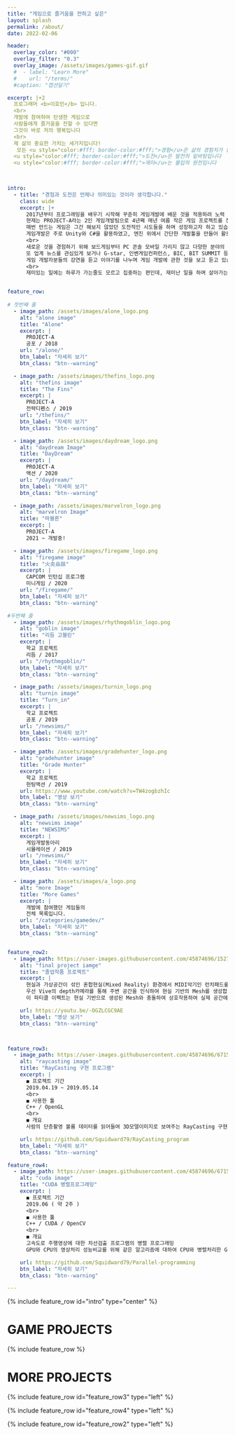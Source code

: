 ```yaml
---
title: "게임으로 즐거움을 전하고 싶은"
layout: splash
permalink: /about/
date: 2022-02-06

header:
  overlay_color: "#000"
  overlay_filter: "0.3"
  overlay_image: /assets/images/games-gif.gif
  #  - label: "Learn More"
  #    url: "/terms/"
  #caption: "캡션달기"

excerpt: |+2
  프로그래머 <b>이호민</b> 입니다.   
  <br>
  개발에 참여하여 탄생한 게임으로   
  사람들에게 즐거움을 전할 수 있다면   
  그것이 바로 저의 행복입니다    
  <br>
  제 삶의 중요한 가치는 세가지입니다!   
   모든 <u style="color:#fff; border-color:#fff;">경험</u>은 삶의 경험치가 됩니다      
  <u style="color:#fff; border-color:#fff;">도전</u>은 발전의 밑바탕입니다  
  <u style="color:#fff; border-color:#fff;">재미</u>는 몰입의 원천입니다  

  

intro: 
  - title: "경험과 도전은 언제나 의미있는 것이라 생각합니다."
    class: wide
    excerpt: |+
      2017년부터 프로그래밍을 배우기 시작해 꾸준히 게임개발에 배운 것을 적용하려 노력 중입니다.  
      현재는 PROJECT-A라는 2인 게임개발팀으로 4년째 매년 여름 작은 게임 프로젝트를 진행하고 있습니다.   
      매번 만드는 게임은 그간 해보지 않았던 도전적인 시도들을 하며 성장하고자 하고 있습니다.      
      게임개발은 주로 Unity와 C#을 활용하였고, 엔진 위에서 간단한 개발툴을 만들어 활용하기도 하였습니다.  
      <br> 
      새로운 것을 경험하기 위해 보드게임부터 PC 콘솔 모바일 가리지 않고 다양한 분야의 게임을 접하려고 합니다.    
      또 업계 뉴스를 관심있게 보거나 G-star, 인벤게임컨퍼런스, BIC, BIT SUMMIT 등 여러 게임 행사에 방문해   
      게임 개발자분들의 강연을 듣고 이야기를 나누며 게임 개발에 관한 것을 보고 듣고 있습니다. 
      <br>   
      재미있는 일에는 하루가 가는줄도 모르고 집중하는 편인데, 재미난 일을 하며 살아가는 것에 대한 로망이 있습니다!   


feature_row:
 
# 첫번째 줄 
  - image_path: /assets/images/alone_logo.png
    alt: "alone image"
    title: "Alone"
    excerpt: |
      PROJECT-A  
      공포 / 2018 
    url: "/alone/"
    btn_label: "자세히 보기"
    btn_class: "btn--warning" 

  - image_path: /assets/images/thefins_logo.png
    alt: "thefins image"
    title: "The Fins"
    excerpt: |
      PROJECT-A  
      전략디펜스 / 2019  
    url: "/thefins/"
    btn_label: "자세히 보기"
    btn_class: "btn--warning"

  - image_path: /assets/images/daydream_logo.png
    alt: "daydream Image"
    title: "DayDream"
    excerpt: |
      PROJECT-A  
      액션 / 2020 
    url: "/daydream/"
    btn_label: "자세히 보기"
    btn_class: "btn--warning"

  - image_path: /assets/images/marvelron_logo.png
    alt: "marvelron Image"
    title: "마블론"
    excerpt: |
      PROJECT-A  
      2021 ~ 개발중!

  - image_path: /assets/images/firegame_logo.png
    alt: "firegame image"
    title: "火炎焱燚"
    excerpt: |
      CAPCOM 인턴십 프로그램   
      미니게임 / 2020  
    url: "/firegame/"
    btn_label: "자세히 보기"
    btn_class: "btn--warning" 

#두번째 줄
  - image_path: /assets/images/rhythmgoblin_logo.png
    alt: "goblin image"
    title: "리듬 고블린"
    excerpt: |
      학교 프로젝트   
      리듬 / 2017 
    url: "/rhythmgoblin/"
    btn_label: "자세히 보기"
    btn_class: "btn--warning" 

  - image_path: /assets/images/turnin_logo.png
    alt: "turnin image"
    title: "Turn_in"
    excerpt: |
      학교 프로젝트  
      공포 / 2019 
    url: "/newsims/"
    btn_label: "자세히 보기"
    btn_class: "btn--warning" 

  - image_path: /assets/images/gradehunter_logo.png
    alt: "gradehunter image"
    title: "Grade Hunter"
    excerpt: |
      학교 프로젝트  
      헌팅액션 / 2019 
    url: https://www.youtube.com/watch?v=TW4zogbzhIc
    btn_label: "영상 보기"
    btn_class: "btn--warning" 

  - image_path: /assets/images/newsims_logo.png
    alt: "newsims image"
    title: "NEWSIMS"
    excerpt: |
      게임개발동아리   
      시뮬레이션 / 2019 
    url: "/newsims/"
    btn_label: "자세히 보기"
    btn_class: "btn--warning" 

  - image_path: /assets/images/a_logo.png
    alt: "more Image"
    title: "More Games"
    excerpt: |
      개발에 참여했던 게임들의   
      전체 목록입니다.  
    url: "/categories/gamedev/"
    btn_label: "자세히 보기"
    btn_class: "btn--warning"


feature_row2:
  - image_path: https://user-images.githubusercontent.com/45874696/152729024-aad5fe06-9293-46fb-ad3d-719bb857525f.png
    alt: "final project iamge"
    title: "졸업작품 프로젝트"
    excerpt: |
      현실과 가상공간이 섞인 혼합현실(Mixed Reality) 환경에서 MIDI악기인 런치패드를 가상으로 연주하는 프로그램입니다. Vive Pro와 Unity, Android로 개발하였으며 크게 공간인식, 악기연주, 상호작용으로 구분됩니다.  
      우선 Vive의 depth카메라를 통해 주변 공간을 인식하여 현실 기반의 Mesh를 생성합니다. 그런 다음 눈앞에 놓여진 가상의 악기를 컨트롤러를 이용해 특정 곡을 연주하고 또 자신의 연주를 녹음할 수 있습니다. 녹음한 파일을 재생시키면 음악의 파형을 읽어 공간에 파티클이 이퀄라이저처럼 뿌려지게 됩니다.  
      이 파티클 이펙트는 현실 기반으로 생성된 Mesh와 충돌하여 상호작용하여 실제 공간에 3D 파티클이 부딪히는 것처럼 느껴지게 됩니다. 또한 포톤 서버를 이용하여 모바일 어플리케이션과 동시에 합주도 가능합니다.   

    url: https://youtu.be/-OGZLCGC9AE
    btn_label: "영상 보기"
    btn_class: "btn--warning"



feature_row3:
  - image_path: https://user-images.githubusercontent.com/45874696/67154377-50269480-f336-11e9-91c2-0dad29a50bc0.png
    alt: "raycasting image"
    title: "RayCasting 구현 프로그램"
    excerpt: |
      ◼ 프로젝트 기간
      2019.04.19 ~ 2019.05.14
      <br>
      ◼ 사용한 툴
      C++ / OpenGL
      <br>
      ◼ 개요
      사람의 단층촬영 볼륨 데이터를 읽어들여 3D모델이미지로 보여주는 RayCasting 구현 프로그램

    url: https://github.com/Squidward79/RayCasting_program
    btn_label: "자세히 보기"
    btn_class: "btn--warning"

feature_row4:
  - image_path: https://user-images.githubusercontent.com/45874696/67154576-acd77e80-f339-11e9-819b-c423a81bdf43.png
    alt: "cuda image"
    title: "CUDA 병렬프로그래밍"
    excerpt: |
      ◼ 프로젝트 기간
      2019.06 ( 약 2주 )
      <br>
      ◼ 사용한 툴
      C++ / CUDA / OpenCV
      <br>
      ◼ 개요
      고속도로 주행영상에 대한 차선검출 프로그램의 병렬 프로그래밍
      GPU와 CPU의 영상처리 성능비교를 위해 같은 알고리즘에 대하여 CPU와 병렬처리한 GPU의 처리속도를 비교하는 프로젝트

    url: https://github.com/Squidward79/Parallel-programming
    btn_label: "자세히 보기"
    btn_class: "btn--warning"

---
```


{% include feature_row id="intro" type="center" %}

<h1> GAME PROJECTS </h1>

{% include feature_row %}


<h1> MORE PROJECTS </h1>

{% include feature_row id="feature_row3" type="left" %}

{% include feature_row id="feature_row4" type="left" %}

{% include feature_row id="feature_row2" type="left" %}

